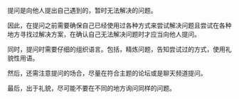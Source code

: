 提问是向他人提出自己遇到的，暂时无法解决的问题。

因此，在提问之前需要确保自己已经使用过各种方式来尝试解决问题且尝试在各种地方寻找过解决方案，在确认自己无法解决问题时才应当向他人提问。

同时，提问时需要仔细的组织语言。包括，精炼问题，告知尝试过的方式，使用礼貌性用语。

然后，还需注意提问的场合，尽量在符合主题的论坛或是聊天频道提问。

最后，出于礼貌，尽可能不要在不同的地方询问同样的问题。